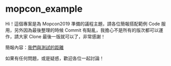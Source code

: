 # mopcon_example

Hi！這個專案是為 Mopcon2019 準備的議程主題，請各位簡報搭配範例 Code 服用，另外因為最後整理的時候 Commit 有點亂，我擔心不是所有的版次都可以運作，請大家 Clone 最後一版就可以了，非常感謝！

簡報內容：[我們與測試的距離](https://hackmd.io/@ei_7gAIeSEq2x9U-cH1WoQ/S1rTDIeDH#/)

如果有任何問題，或是疑惑，歡迎各位一起討論！